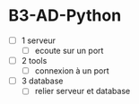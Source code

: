 # B3-AD-Python

- [ ] 1 serveur
	- [ ] ecoute sur un port
- [ ] 2 tools
	- [ ] connexion à un port
- [ ] 3 database
	- [ ] relier serveur et database

